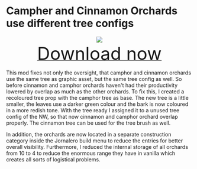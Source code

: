 # Campher and Cinnamon Orchards use different tree configs

<div align=center><img src="_media/Anno1800/mod_banners/smallmodscollection/banner2.png"/></div>

<div align=center><a href="https://github.com/Taludas/SmallModsCollection/releases/latest/download/CampherAndCinnamonUseDifferentTreeConfigs.zip"> <font size="40">Download now</font></a></div>

This mod fixes not only the oversight, that camphor and cinnamon orchards use the same tree as graphic asset, but the same tree config as well. So before cinnamon and camphor orchards haven't had their productivity lowered by overlap as much as the other orchards. To fix this, I created a recoloured tree prop with the camphor tree as base. The new tree is a little smaller, the leaves use a darker green colour and the bark is now coloured in a more redish tone. With the tree ready I assigned it to a unused tree config of the NW, so that now cinnamon and camphor orchard overlap properly. The cinnamon tree can be used for the tree brush as well.

In addition, the orchards are now located in a separate construction category inside the Jornalero build menu to reduce the entries for better overall visibility. Furthermore, I reduced the internal storage of all orchards from 10 to 4 to reduce the enormous range they have in vanilla which creates all sorts of logistical problems.